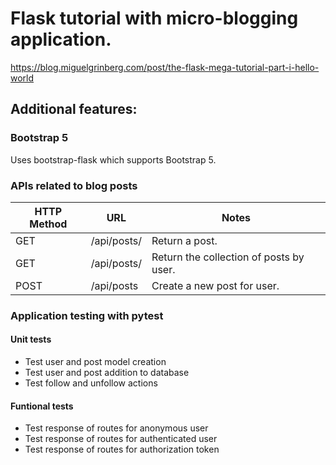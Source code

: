# Flask tutorial with micro-blogging application.

https://blog.miguelgrinberg.com/post/the-flask-mega-tutorial-part-i-hello-world

## Additional features:

### Bootstrap 5

Uses bootstrap-flask which supports Bootstrap 5.

### APIs related to blog posts

| HTTP Method | URL                   | Notes                                   |
|-------------|-----------------------|-----------------------------------------|
| GET         | /api/posts/<id>       | Return a post.                          |
| GET         | /api/posts/<username> | Return the collection of posts by user. |
| POST        | /api/posts            | Create a new post for user.             |

### Application testing with pytest

#### Unit tests
- Test user and post model creation
- Test user and post addition to database
- Test follow and unfollow actions

#### Funtional tests
- Test response of routes for anonymous user
- Test response of routes for authenticated user
- Test response of routes for authorization token
